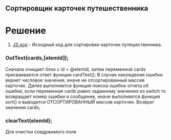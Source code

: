 ## Сортировщик карточек путешественника

Решение
====================
1) [JS код](https://github.com/GAMERSKZ/YA_TEST/blob/master/test1.js) - Исходный код для сортировки карточек путешественника.

### OutText(cards,[elemId]);

Сначала очищает блок с id = @elemId, затем переменной cards присваивается ответ функции cardTest();  В случае нахождения ошибки вернет числовое значение, иначе не отсортированный массив карточек. Далее выполняется функция поиска ошибок отчета об ошибке, если переменная cards равно заданному значению из switch то возвращает номер ошибки и сообщение, иначе выполняется функция sort() и выводится ОТСОРТИРОВАННЫЙ массив карточек. Возврат значения cards;

### clearText(elemId);

Для очистки соедржимого поля
